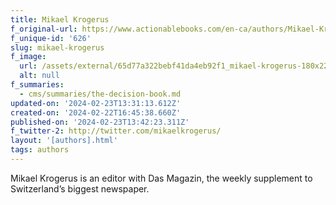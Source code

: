 ```yaml
---
title: Mikael Krogerus
f_original-url: https://www.actionablebooks.com/en-ca/authors/Mikael-Krogerus/
f_unique-id: '626'
slug: mikael-krogerus
f_image:
  url: /assets/external/65d77a322bebf41da4eb92f1_mikael-krogerus-180x220.jpeg
  alt: null
f_summaries:
  - cms/summaries/the-decision-book.md
updated-on: '2024-02-23T13:31:13.612Z'
created-on: '2024-02-22T16:45:38.660Z'
published-on: '2024-02-23T13:42:23.311Z'
f_twitter-2: http://twitter.com/mikaelkrogerus/
layout: '[authors].html'
tags: authors
---
```


Mikael Krogerus is an editor with Das Magazin, the weekly supplement to Switzerland’s biggest newspaper.
